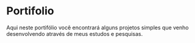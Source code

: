 # Portifolio
Aqui neste portifólio você encontrará alguns projetos simples que venho desenvolvendo através de meus estudos e pesquisas.
